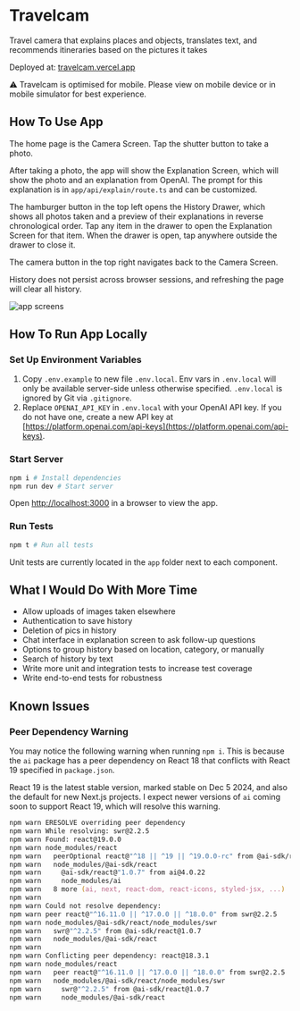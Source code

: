# Travelcam

Travel camera that explains places and objects, translates text, and recommends itineraries based on the pictures it takes

Deployed at: [travelcam.vercel.app](https://travelcam.vercel.app)

⚠️ Travelcam is optimised for mobile. Please view on mobile device or in mobile simulator for best experience.

## How To Use App

The home page is the Camera Screen. Tap the shutter button to take a photo.

After taking a photo, the app will show the Explanation Screen, which will show the photo and an explanation from OpenAI. The prompt for this explanation is in `app/api/explain/route.ts` and can be customized.

The hamburger button in the top left opens the History Drawer, which shows all photos taken and a preview of their explanations in reverse chronological order. Tap any item in the drawer to open the Explanation Screen for that item. When the drawer is open, tap anywhere outside the drawer to close it.

The camera button in the top right navigates back to the Camera Screen.

History does not persist across browser sessions, and refreshing the page will clear all history.

![app screens](https://github.com/user-attachments/assets/d098244b-6329-4fc0-bf7d-9da88e34db94)

## How To Run App Locally

### Set Up Environment Variables

1. Copy `.env.example` to new file `.env.local`. Env vars in `.env.local` will only be available server-side unless otherwise specified. `.env.local` is ignored by Git via `.gitignore`.
2. Replace `OPENAI_API_KEY` in `.env.local` with your OpenAI API key. If you do not have one, create a new API key at [https://platform.openai.com/api-keys](https://platform.openai.com/api-keys).

### Start Server

```zsh
npm i # Install dependencies
npm run dev # Start server
```

Open [http://localhost:3000](http://localhost:3000) in a browser to view the app.

### Run Tests

```zsh
npm t # Run all tests
```

Unit tests are currently located in the `app` folder next to each component.

## What I Would Do With More Time

- Allow uploads of images taken elsewhere
- Authentication to save history
- Deletion of pics in history
- Chat interface in explanation screen to ask follow-up questions
- Options to group history based on location, category, or manually
- Search of history by text
- Write more unit and integration tests to increase test coverage
- Write end-to-end tests for robustness

## Known Issues

### Peer Dependency Warning

You may notice the following warning when running `npm i`. This is because the `ai` package has a peer dependency on React 18 that conflicts with React 19 specified in `package.json`.

React 19 is the latest stable version, marked stable on Dec 5 2024, and also the default for new Next.js projects. I expect newer versions of `ai` coming soon to support React 19, which will resolve this warning.

```zsh
npm warn ERESOLVE overriding peer dependency
npm warn While resolving: swr@2.2.5
npm warn Found: react@19.0.0
npm warn node_modules/react
npm warn   peerOptional react@"^18 || ^19 || ^19.0.0-rc" from @ai-sdk/react@1.0.7
npm warn   node_modules/@ai-sdk/react
npm warn     @ai-sdk/react@"1.0.7" from ai@4.0.22
npm warn     node_modules/ai
npm warn   8 more (ai, next, react-dom, react-icons, styled-jsx, ...)
npm warn
npm warn Could not resolve dependency:
npm warn peer react@"^16.11.0 || ^17.0.0 || ^18.0.0" from swr@2.2.5
npm warn node_modules/@ai-sdk/react/node_modules/swr
npm warn   swr@"^2.2.5" from @ai-sdk/react@1.0.7
npm warn   node_modules/@ai-sdk/react
npm warn
npm warn Conflicting peer dependency: react@18.3.1
npm warn node_modules/react
npm warn   peer react@"^16.11.0 || ^17.0.0 || ^18.0.0" from swr@2.2.5
npm warn   node_modules/@ai-sdk/react/node_modules/swr
npm warn     swr@"^2.2.5" from @ai-sdk/react@1.0.7
npm warn     node_modules/@ai-sdk/react
```
